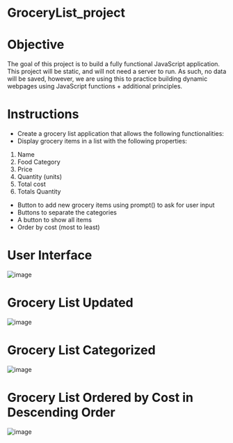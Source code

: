 # GroceryList_project
# Objective
The goal of this project is to build a fully functional JavaScript application. This project
will be static, and will not need a server to run. As such, no data will be saved, however,
we are using this to practice building dynamic webpages using JavaScript functions +
additional principles.

# Instructions
- Create a grocery list application that allows the following functionalities:
- Display grocery items in a list with the following properties:
1. Name
2. Food Category
3. Price
4. Quantity (units)
5. Total cost
6. Totals Quantity
- Button to add new grocery items using prompt() to ask for user input
- Buttons to separate the categories
- A button to show all items
- Order by cost (most to least)



# User Interface
![image](https://github.com/pujaroy280/GroceryList_project/assets/62675121/ee68b4c1-db36-449c-859a-ca1a9f70e125)

# Grocery List Updated 
![image](https://github.com/pujaroy280/GroceryList_project/assets/62675121/e348baa4-79e7-460b-99eb-8f46769ec518)

# Grocery List Categorized
![image](https://github.com/pujaroy280/GroceryList_project/assets/62675121/44e8d4f5-c74b-4f78-a6fd-00160715a0fa)

# Grocery List Ordered by Cost in Descending Order
![image](https://github.com/pujaroy280/GroceryList_project/assets/62675121/0a5c21f3-6ced-4231-a8d9-799f943625e3)

